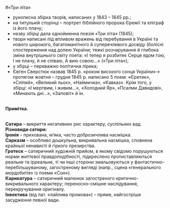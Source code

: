 #«Три літа»

<ul>
<li>рукописна збірка творів, написаних у 1843 – 1845 рр.;</li>
<li>на титульній сторінці – портрет біблійного пророка Єремії та епіграф із його плачу;</li>
<li>назву збірці дала однойменна поезія «Три літа» (1845);</li>
<li>твори написані під впливом вражень від перебування в Україні та нового широкого, багатоманітного й суперечливого досвіду (болісні спостереження над долею України; тяжкі розчарування й глибока зміна внутрішнього світу поета: «І тепер я розбитеє Серце ядом гою, І не плачу, й не співаю, А вию совою…» («Три літа»);</li>
<li>у збірці – переважно політична лірика;</li>
<li>Євген Сверстюк назвав 1845 р. «роком високого сонця України»→ протягом жовтня – грудня 1845 р. написано 5 поем: «Єретик», «Сліпий», «Великий льох», «Наймичка», «Кавказ». Крім того, у збірці:  «І мертвим, і живим…», «Холодний Яр», «Псалми Давидові», «Минають дні…», «Заповіт» й ін.</li>
</ul>

<br>
<b>Примітка.</b><br><br>

<b>Сатира</b> – викриття негативних рис характеру, суспільних вад.<br> 
<b>Різновиди сатири:</b><br> 
<b>Іронія</b> – прихована, м’яка, часто доброзичлива насмішка.<br> 
<b>Сарказм</b> – особливо дошкульна, викривальна насмішка, сповнена крайньої ненависті й гіркого презирства. <br> 
<b>Гротеск</b> – сатиричний художній прийом, в якому свідомо порушуються норми життєвої правдоподібності, підкреслено протиставляються реальне та ірреальне, ті чи інші сторони змальовуються у фантастично-перебільшуваному, загостреному вигляді (напр., сцена «генерального мордобитія» із поеми «Сон»).<br> 
<b>Карикатура</b> – сатиричний малюнок загостреного критично-викривального характеру; переносно-смішне наслідування, перекручування оригіналу.<br> 
<b>Інвектива</b> (від лат. «лайлива промова») – пряме, найгостріше засудження певної вади.